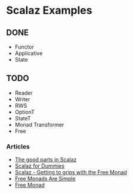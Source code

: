 # Scalaz Examples


## DONE

- Functor
- Applicative
- State

## TODO

- Reader
- Writer
- RWS
- OptionT
- StateT
- Monad Transformer
- Free

### Articles

- [The good parts in Scalaz](http://www.slideshare.net/Kobib9/the-good-parts-in-scalaz)
- [Scalaz for Dummies](http://labs.bench.co/blog/2014/11/10/scalaz-for-dummies)
- [Scalaz - Getting to grips with the Free Monad](http://polygonalhell.blogspot.kr/2014/12/scalaz-getting-to-grips-free-monad.html)
- [Free Monads Are Simple](http://underscore.io/blog/posts/2015/04/14/free-monads-are-simple.html)
- [Free Monad](http://noelwelsh.com/assets/downloads/advanced-scala-2015-free-monads.pdf)
